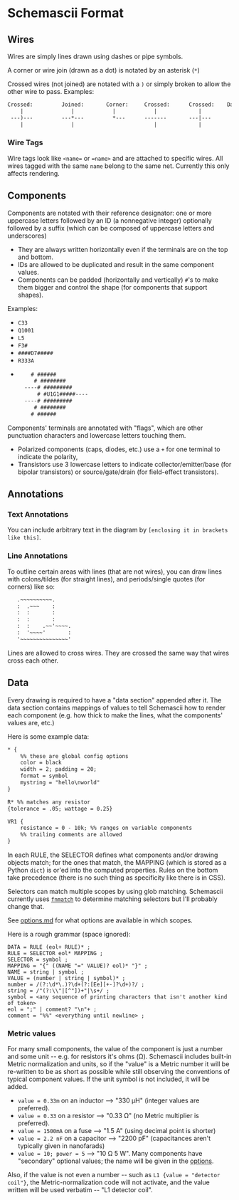 # Schemascii Format

## Wires

Wires are simply lines drawn using dashes or pipe symbols.

A corner or wire join (drawn as a dot) is notated by an asterisk (`*`)

Crossed wires (not joined) are notated with a `)` or simply broken to allow the other wire to pass. Examples:

```txt
Crossed:         Joined:       Corner:     Crossed:      Crossed:    Dangling ends:
    |               |            |            |             |              |
 ---)---         ---*---         *---      -------       ---|---           |---
    |               |                         |             |
```

### Wire Tags

Wire tags look like `<name=` or `=name>` and are attached to specific wires. All wires tagged with the same `name` belong to the same net. Currently this only affects rendering.

## Components

Components are notated with their reference designator: one or more uppercase letters followed by an ID (a nonnegative integer) optionally followed by a suffix (which can be composed of uppercase letters and underscores)

* They are always written horizontally even if the terminals are on the top and bottom.
* IDs are allowed to be duplicated and result in the same component values.
* Components can be padded (horizontally and vertically) `#`'s to make them bigger and control the shape (for components that support shapes).

Examples:

* `C33`
* `Q1001`
* `L5`
* `F3#`
* `####D7#####`
* `R333A`
* ```txt
      # ######
       # ########
    ----# #########
        # #U1G1#####----
    ----# #########
       # ########
      # ######
  ```

Components' terminals are annotated with "flags", which are other punctuation characters and lowercase letters touching them.

* Polarized components (caps, diodes, etc.) use a `+` for one terminal to indicate the polarity,
* Transistors use 3 lowercase letters to indicate collector/emitter/base (for bipolar transistors) or source/gate/drain (for field-effect transistors).

## Annotations

### Text Annotations

You can include arbitrary text in the diagram by `[enclosing it in brackets like this]`.

### Line Annotations

To outline certain areas with lines (that are not wires), you can draw lines with colons/tildes (for straight lines), and periods/single quotes (for corners) like so:

```txt
   .~~~~~~~~~~.
   :  .~~~    :
   :  :       :
   :  :       :
   :  :    .~~'~~~~.
   :  '~~~~'       :
   '~~~~~~~~~~~~~~~'
```

Lines are allowed to cross wires. They are crossed the same way that wires cross each other.

## Data

Every drawing is required to have a "data section" appended after it. The data section contains mappings of values to tell Schemascii how to render each component (e.g. how thick to make the lines, what the components' values are, etc.)

Here is some example data:

```txt
* {
    %% these are global config options
    color = black
    width = 2; padding = 20;
    format = symbol
    mystring = "hello\nworld"
}

R* %% matches any resistor
{tolerance = .05; wattage = 0.25}

VR1 {
    resistance = 0 - 10k; %% ranges on variable components
    %% trailing comments are allowed
}
```

In each RULE, the SELECTOR defines what components and/or drawing objects match; for the ones that match, the MAPPING (which is stored as a Python `dict`) is or'ed into the computed properties. Rules on the bottom take precedence (there is no such thing as specificity like there is in CSS).

Selectors can match multiple scopes by using glob matching. Schemascii currently uses [`fnmatch`][fnmatch] to determine matching selectors but I'll probably change that.

See [options.md][options] for what options are available in which scopes.

Here is a rough grammar (space ignored):

```ebnf
DATA = RULE (eol+ RULE)* ;
RULE = SELECTOR eol* MAPPING ;
SELECTOR = symbol ;
MAPPING = "{" ((NAME "=" VALUE)? eol)* "}" ;
NAME = string | symbol ;
VALUE = (number | string | symbol)* ;
number = /(?:\d*\.)?\d+(?:[Ee][+-]?\d+)?/ ;
string = /"(?:\\"|[^"])+"|\s+/ ;
symbol = <any sequence of printing characters that isn't another kind of token>
eol = ";" | comment? "\n"+ ;
comment = "%%" <everything until newline> ;
```

### Metric values

For many small components, the value of the component is just a number and some unit -- e.g. for resistors it's ohms (&ohm;). Schemascii includes built-in Metric normalization and units, so if the "value" is a Metric number it will be re-written to be as short as possible while still observing the conventions of typical component values. If the unit symbol is not included, it will be added.

* `value = 0.33m` on an inductor --> "330 &micro;H" (integer values are preferred).
* `value = 0.33` on a resistor --> "0.33 &ohm;" (no Metric multiplier is preferred).
* `value = 1500mA` on a fuse --> "1.5 A" (using decimal point is shorter)
* `value = 2.2 nF` on a capacitor --> "2200 pF" (capacitances aren't typically given in nanofarads)
* `value = 10; power = 5` --> "10 &ohm; 5 W". Many components have "secondary" optional values; the name will be given in the [options][].

Also, if the value is not even a number -- such as `L1 {value = "detector coil"}`, the Metric-normalization code will not activate, and the value written will be used verbatim -- "L1 detector coil".

[fnmatch]: https://docs.python.org/3/library/fnmatch.html#fnmatch.fnmatch
[options]: options.md